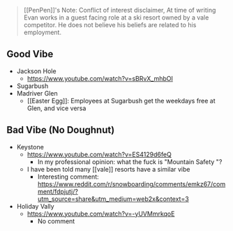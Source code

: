 >[[PenPen]]'s Note: Conflict of interest disclaimer, At time of writing Evan works in a guest facing role at a ski resort owned by a vale competitor. He does not believe his beliefs are related to his employment. 

## Good Vibe
- Jackson Hole
  - <https://www.youtube.com/watch?v=sBRvX_mhbOI>
- Sugarbush
- Madriver Glen
  - [[Easter Egg]]: Employees at Sugarbush get the weekdays free at Glen, and vice versa

## Bad Vibe (No Doughnut)
- Keystone
  - <https://www.youtube.com/watch?v=ES4129d6feQ>
    - In my professional opinion: what the fuck is "Mountain Safety "?
  - I have been told many [[vale]] resorts have a similar vibe
    - Interesting comment: https://www.reddit.com/r/snowboarding/comments/emkz67/comment/fdpjutj/?utm_source=share&utm_medium=web2x&context=3
- Holiday Vally
  - <https://www.youtube.com/watch?v=-yUVMmrkqoE>
    - No comment